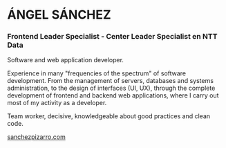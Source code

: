 # ÁNGEL SÁNCHEZ
### Frontend Leader Specialist - Center Leader Specialist en NTT Data

Software and web application developer.

Experience in many "frequencies of the spectrum" of software development. From the management of servers, databases and systems administration, to the design of interfaces (UI, UX), through the complete development of frontend and backend web applications, where I carry out most of my activity as a developer.

Team worker, decisive, knowledgeable about good practices and clean code.

[sanchezpizarro.com](http://sanchezpizarro.com/)
